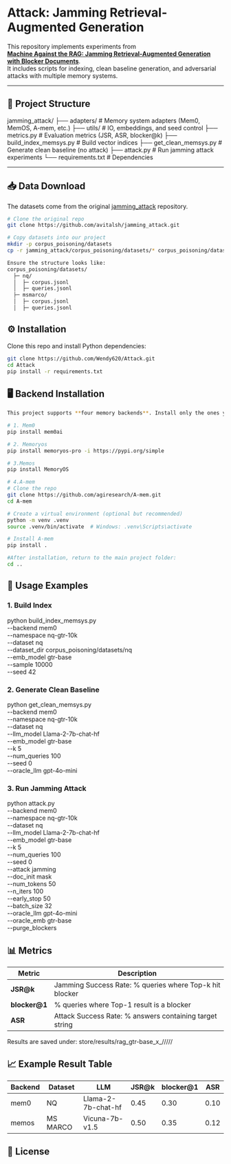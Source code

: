 # Attack: Jamming Retrieval-Augmented Generation

This repository implements experiments from  
[**Machine Against the RAG: Jamming Retrieval-Augmented Generation with Blocker Documents**](https://github.com/avitalsh/jamming_attack).  
It includes scripts for indexing, clean baseline generation, and adversarial attacks with multiple memory systems.

---

## 📂 Project Structure
jamming_attack/
├── adapters/ # Memory system adapters (Mem0, MemOS, A-mem, etc.)
├── utils/ # IO, embeddings, and seed control
├── metrics.py # Evaluation metrics (JSR, ASR, blocker@k)
├── build_index_memsys.py # Build vector indices
├── get_clean_memsys.py # Generate clean baseline (no attack)
├── attack.py # Run jamming attack experiments
└── requirements.txt # Dependencies

---

## 📥 Data Download

The datasets come from the original [jamming_attack](https://github.com/avitalsh/jamming_attack) repository.

```bash
# Clone the original repo
git clone https://github.com/avitalsh/jamming_attack.git

# Copy datasets into our project
mkdir -p corpus_poisoning/datasets
cp -r jamming_attack/corpus_poisoning/datasets/* corpus_poisoning/datasets/

Ensure the structure looks like:
corpus_poisoning/datasets/
  ├─ nq/
  │  ├─ corpus.jsonl
  │  ├─ queries.jsonl
  ├─ msmarco/
  │  ├─ corpus.jsonl
  │  ├─ queries.jsonl
```

## ⚙️ Installation

Clone this repo and install Python dependencies:

```bash
git clone https://github.com/Wendy620/Attack.git
cd Attack
pip install -r requirements.txt
```

## 🖥️ Backend Installation
```bash
This project supports **four memory backends**. Install only the ones you need.

# 1. Mem0
pip install mem0ai

# 2. Memoryos
pip install memoryos-pro -i https://pypi.org/simple

# 3.Memos
pip install MemoryOS

# 4.A-mem
# Clone the repo
git clone https://github.com/agiresearch/A-mem.git
cd A-mem

# Create a virtual environment (optional but recommended)
python -m venv .venv
source .venv/bin/activate  # Windows: .venv\Scripts\activate

# Install A-mem
pip install .

#After installation, return to the main project folder:
cd ..
```

## 🚀 Usage Examples
### 1. Build Index

python build_index_memsys.py \
  --backend mem0 \
  --namespace nq-gtr-10k \
  --dataset nq \
  --dataset_dir corpus_poisoning/datasets/nq \
  --emb_model gtr-base \
  --sample 10000 \
  --seed 42


### 2. Generate Clean Baseline

python get_clean_memsys.py \
  --backend mem0 \
  --namespace nq-gtr-10k \
  --dataset nq \
  --llm_model Llama-2-7b-chat-hf \
  --emb_model gtr-base \
  --k 5 \
  --num_queries 100 \
  --seed 0 \
  --oracle_llm gpt-4o-mini

### 3. Run Jamming Attack
   
python attack.py \
  --backend mem0 \
  --namespace nq-gtr-10k \
  --dataset nq \
  --llm_model Llama-2-7b-chat-hf \
  --emb_model gtr-base \
  --k 5 \
  --num_queries 100 \
  --seed 0 \
  --attack jamming \
  --doc_init mask \
  --num_tokens 50 \
  --n_iters 100 \
  --early_stop 50 \
  --batch_size 32 \
  --oracle_llm gpt-4o-mini \
  --oracle_emb gtr-base \
  --purge_blockers

## 📊 Metrics
| Metric         | Description                                             |
| -------------- | ------------------------------------------------------- |
| **JSR\@k**     | Jamming Success Rate: % queries where Top-k hit blocker |
| **blocker\@1** | % queries where Top-1 result is a blocker               |
| **ASR**        | Attack Success Rate: % answers containing target string |


Results are saved under: store/results/rag_gtr-base_x_<LLM>/<dataset>/<backend>/<mode>/<seed>/

## 📈 Example Result Table
| Backend | Dataset  | LLM                | JSR\@k | blocker\@1 | ASR  |
| ------- | -------- | ------------------ | ------ | ---------- | ---- |
| mem0    | NQ       | Llama-2-7b-chat-hf | 0.45   | 0.30       | 0.10 |
| memos   | MS MARCO | Vicuna-7b-v1.5     | 0.50   | 0.35       | 0.12 |

## 📜 License
